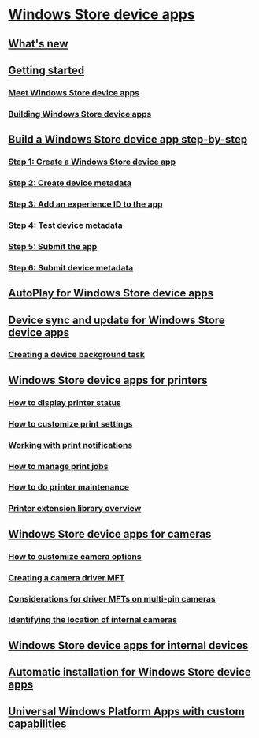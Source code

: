 # [Windows Store device apps](index.md)
## [What's new](what-s-new.md)
## [Getting started](getting-started.md)
### [Meet Windows Store device apps](meet-windows-store-device-apps.md)
### [Building Windows Store device apps](the-workflow.md)
## [Build a Windows Store device app step-by-step](build-a-windows-store-device-app-step-by-step.md)
### [Step 1: Create a Windows Store device app](step-1--create-a-windows-store-device-app.md)
### [Step 2: Create device metadata](step-2--create-device-metadata.md)
### [Step 3: Add an experience ID to the app](step-3--add-an-experience-id-to-the-app.md)
### [Step 4: Test device metadata](step-4--test-device-metadata.md)
### [Step 5: Submit the app](step-5--submit-the-app.md)
### [Step 6: Submit device metadata](step-6--submit-device-metadata.md)
## [AutoPlay for Windows Store device apps](autoplay-for-windows-store-device-apps.md)
## [Device sync and update for Windows Store device apps](device-sync-and-update-for-windows-store-device-apps.md)
### [Creating a device background task](how-to-create-a-device-background-task.md)
## [Windows Store device apps for printers](windows-store-device-apps-for-printers.md)
### [How to display printer status](how-to-display-printer-status.md)
### [How to customize print settings](how-to-customize-print-settings.md)
### [Working with print notifications](working-with-print-notifications.md)
### [How to manage print jobs](how-to-manage-print-jobs.md)
### [How to do printer maintenance](how-to-do-printer-maintenance.md)
### [Printer extension library overview](printer-extension-library-overview.md)
## [Windows Store device apps for cameras](windows-store-device-apps-for-webcams.md)
### [How to customize camera options](how-to-customize-camera-options.md)
### [Creating a camera driver MFT](creating-a-camera-driver-mft.md)
### [Considerations for driver MFTs on multi-pin cameras](driver-mfts-on-multi-pin-cameras.md)
### [Identifying the location of internal cameras](identifying-the-location-of-internal-cameras.md)
## [Windows Store device apps for internal devices](windows-store-device-apps-for-specialized-devices.md)
## [Automatic installation for Windows Store device apps](auto-install-for-windows-store-device-apps.md)
## [Universal Windows Platform Apps with custom capabilities](universal-windows-platform-apps-with-custom-capabilities.md)
